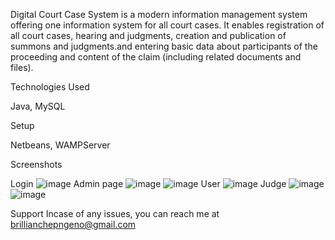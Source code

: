 Digital Court Case System is a modern information management system offering one information system for all court cases. It enables registration of all court cases, hearing and judgments, creation and publication of summons and judgments.and entering basic data about participants of the proceeding and content of the claim (including related documents and files).

Technologies Used

Java, MySQL

Setup

Netbeans, WAMPServer

Screenshots

Login
![image](https://user-images.githubusercontent.com/33745365/184508001-c9a152b2-76d1-43e8-ab7c-7d88065f7a44.png)
Admin page
![image](https://user-images.githubusercontent.com/33745365/184508014-97a124a2-8cfe-4914-9468-6bb9906c0f65.png)
![image](https://user-images.githubusercontent.com/33745365/184508059-29772475-2fb0-4f41-b65d-dfee7229cef8.png)
User
![image](https://user-images.githubusercontent.com/33745365/184508093-316cc25d-2abc-483e-91d4-a4fbaa5dbddb.png)
Judge
![image](https://user-images.githubusercontent.com/33745365/184508105-b53b94fd-18e4-4ed6-aaab-3e7d538b7c47.png)
![image](https://user-images.githubusercontent.com/33745365/184508117-f1310480-c7c3-4ed6-8390-517975c6f9d9.png)

Support
Incase of any issues, you can reach me at brillianchepngeno@gmail.com
